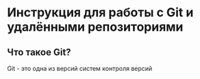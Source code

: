 # Инструкция для работы с Git и удалёнными репозиториями

## Что такое Git?
Git - это одна из версий систем контроля версий